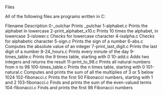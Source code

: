Files

All of the following files are programs written in C:

Filename	Description
0-_oulchar	Prints _pulchar
1-alphabet.c	Prints the alphabet in lowercase
2-print_alphabet_x10.c	Prints 10 times the alphabet, in lowercase
3-islower.c	Checks for lowercase character
4-isalpha.c	Checks for alphabetic character
5-sign.c	Prints the sign of a number
6-abs.c	Computes the absolute value of an integer
7-print_last_digit.c	Prints the last digit of a number
8-24_hours.c	Prints every minute of the day
9-times_table.c	Prints the 9 times table, starting with 0
10-add.c	Adds two integers and returns the result
11-print_to_98.c	Prints all natural numbers from n to 98
100-times_table.c	Prints the n times table, starting with 0
101-natural.c	Computes and prints the sum of all the multiplies of 3 or 5 below 1024
102-fibonacci.c	Prints the first 50 Fibonacci numbers, starting with 1 and 2
103-fibonacci.c	Finds and prints the sum of the even-valued terms
104-fibonacci.c	Finds and prints the first 98 Fibonacci numbers
